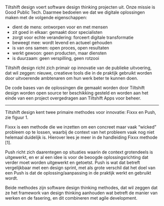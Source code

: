
Tiltshift design voert software design thinking projecten uit. Onze missie is Good Public Tech. Daarmee bedoelen we dat we digitale oplossingen maken met de volgende eigenschappen:

- dient de mens: ontworpen voor en met mensen
- zit goed in elkaar: gemaakt door specialisten
- zorgt voor echte verandering: forceert digitale transformatie
- beweegt mee: wordt levend en actueel gehouden
- is van ons samen: open proces, open resultaten
- werkt gewoon: geen producten, maar diensten
- is duurzaam: geen verspilling, geen rotzooi

Tiltshift design richt zich primair op innovatie van de publieke uitvoering, dat wil zeggen: nieuwe, creatieve tools die in de praktijk gebruikt worden door uitvoerende ambtenaren om hun werk beter te kunnen doen.

De code bases van de oplossingen die gemaakt worden door Tiltshift design worden open source ter beschikking gesteld en worden aan het einde van een project overgedragen aan Tiltshift Apps voor beheer.

<hr>

Tiltshift design kent twee primaire methodes voor innovatie: Fixxx en Push, zie figuur 1.

Fixxx is een methode die we inzetten om een concreet maar vaak “wicked” probleem op te lossen, waarbij de context van het probleem vaak nog niet helemaal duidelijk is. Hierover lees je meer in de handleiding Fixxx methode [1].

Push richt zich daarentegen op situaties waarin de context grotendeels is uitgewerkt, en er al een idee is voor de beoogde oplossingsrichting dat verder moet worden uitgewerkt en getoetst. Push is wat dat betreft vergelijkbaar met een design sprint, met als grote verschil dat het doel van een Push is dat de oplossing/aanpassing in de praktijk werkt en gebruikt wordt.

Beide methodes zijn software design thinking methodes, dat wil zeggen dat ze het framework van design thinking aanhouden wat betreft de manier van werken en de fasering, en dit combineren met agile development.